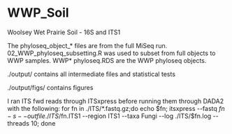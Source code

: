 # WWP_Soil
Woolsey Wet Prairie Soil - 16S and ITS1

The phyloseq_object_* files are from the full MiSeq run.
02_WWP_phyloseq_subsetting.R was used to subset from full objects to WWP samples.
WWP* phyloseq.RDS are the WWP phyloseq objects.

./output/ contains all intermediate files and statistical tests

./output/figs/ contains figures


I ran ITS fwd reads through ITSxpress before running them through DADA2 with the following:
for fn in ./ITS/*.fastq.gz;do echo $fn; itsxpress --fastq $fn -s --outfile ./ITS/$fn.ITS1 --region ITS1 --taxa Fungi --log ./ITS/$fn.log --threads 10; done

